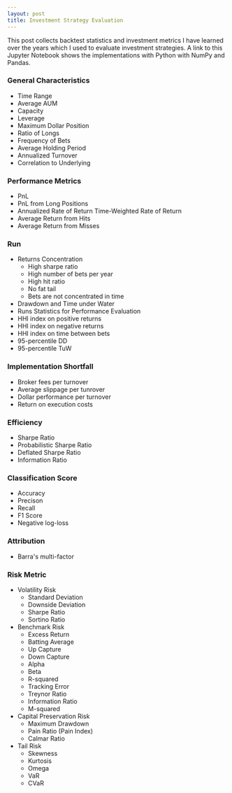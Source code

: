```yaml
---
layout: post
title: Investment Strategy Evaluation
---
```


This post collects backtest statistics and investment metrics I have learned over the years which I used to evaluate investment strategies. A link to this Jupyter Notebook shows the implementations with Python with NumPy and Pandas.

### General Characteristics
- Time Range
- Average AUM
- Capacity
- Leverage
- Maximum Dollar Position
- Ratio of Longs
- Frequency of Bets
- Average Holding Period
- Annualized Turnover
- Correlation to Underlying

### Performance Metrics
- PnL
- PnL from Long Positions
- Annualized Rate of Return
Time-Weighted Rate of Return
- Average Return from Hits
- Average Return from Misses

### Run
- Returns Concentration
  - High sharpe ratio
  - High number of bets per year
  - High hit ratio
  - No fat tail
  - Bets are not concentrated in time
 - Drawdown and Time under Water
 - Runs Statistics for Performance Evaluation
  - HHI index on positive returns
  - HHI index on negative returns
  - HHI index on time between bets
  - 95-percentile DD
  - 95-percentile TuW
 
### Implementation Shortfall
 - Broker fees per turnover
 - Average slippage per tunrover
 - Dollar performance per turnover
 - Return on execution costs
 
### Efficiency
 - Sharpe Ratio
 - Probabilistic Sharpe Ratio
 - Deflated Sharpe Ratio
 - Information Ratio
 
### Classification Score
 - Accuracy
 - Precison
 - Recall
 - F1 Score
 - Negative log-loss
 
### Attribution
 - Barra's multi-factor

### Risk Metric
- Volatility Risk
  - Standard Deviation
  - Downside Deviation
  - Sharpe Ratio
  - Sortino Ratio
- Benchmark Risk
  - Excess Return
  - Batting Average
  - Up Capture
  - Down Capture
  - Alpha
  - Beta
  - R-squared
  - Tracking Error
  - Treynor Ratio
  - Information Ratio
  - M-squared
- Capital Preservation Risk
  - Maximum Drawdown
  - Pain Ratio (Pain Index)
  - Calmar Ratio
- Tail Risk
  - Skewness
  - Kurtosis
  - Omega
  - VaR
  - CVaR
